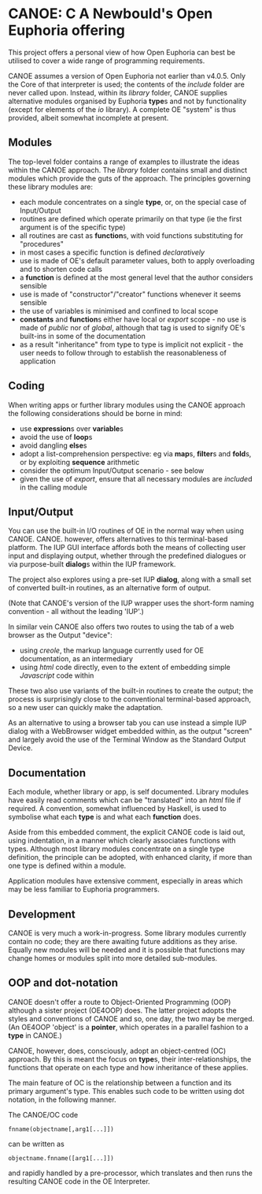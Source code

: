 # CANOE: C A Newbould's Open Euphoria offering

This project offers a personal view of how Open Euphoria can best be utilised to cover a wide range of programming requirements.

CANOE assumes a version of Open Euphoria not earlier than v4.0.5. Only the Core of that interpreter is used; the contents of the *include* folder are never called upon. Instead, within its *library* folder, CANOE supplies alternative modules organised by Euphoria **type**s and not by functionality (except for elements of the *io* library). A complete OE "system" is thus provided, albeit somewhat incomplete at present.

## Modules
The top-level folder contains a range of examples to illustrate the ideas within the CANOE approach. The *library* folder contains small and distinct modules which provide the guts of the approach. The principles governing these library modules are:

* each module concentrates on a single **type**, or, on the special case of Input/Output
* routines are defined which operate primarily on that type (ie the first argument is of the specific type)
* all routines are cast as **function**s, with void functions substituting for "procedures"
* in most cases a specific function is defined *declaratively*
* use is made of OE's default parameter values, both to apply overloading and to shorten code calls
* a **function** is defined at the most general level that the author considers sensible
* use is made of "constructor"/"creator" functions whenever it seems sensible
* the use of variables is minimised and confined to local scope
* **constants** and **function**s either have local or *export* scope - no use is made of *public* nor of *global*, although that tag is used to signify OE's built-ins in some of the documentation
* as a result "inheritance" from type to type is implicit not explicit - the user needs to follow through to establish the reasonableness of application

## Coding

When writing apps or further library modules using the CANOE approach the following considerations should be borne in mind:

* use **expression**s over **variable**s
* avoid the use of **loop**s
* avoid dangling **else**s
* adopt a list-comprehension perspective: eg via **map**s, **filter**s and **fold**s, or by exploiting **sequence** arithmetic
* consider the optimum Input/Output scenario - see below
* given the use of *export*, ensure that all necessary modules are *include*d in the calling module

## Input/Output

You can use the built-in I/O routines of OE in the normal way when using CANOE. CANOE. however, offers alternatives to this terminal-based platform. The IUP GUI interface affords both the means of collecting user input and displaying output, whether through the predefined dialogues or via purpose-built **dialog**s within the IUP framework.

The project also explores using a pre-set IUP **dialog**, along with a small set of converted built-in routines, as an alternative form of output.

(Note that CANOE's version of the IUP wrapper uses the short-form naming convention - all without the leading 'IUP'.)

In similar vein CANOE also offers two routes to using the tab of a web browser as the Output "device":

* using *creole*, the markup language currently used for OE documentation, as an intermediary
* using *html* code directly, even to the extent of embedding simple *Javascript* code within

These two also use variants of the built-in routines to create the output; the process is surprisingly close to the conventional terminal-based approach, so a new user can quickly make the adaptation.

As an alternative to using a browser tab you can use instead a simple IUP dialog with a WebBrowser widget embedded within, as the output "screen" and largely avoid the use of the Terminal Window as the Standard Output Device.

## Documentation

Each module, whether library or app, is self documented. Library modules have easily read comments which can be "translated" into an *html* file if required. A convention, somewhat influenced by Haskell, is used to symbolise what each **type** is and what each **function** does.

Aside from this embedded comment, the explicit CANOE code is laid out, using indentation, in a manner which clearly associates functions with types. Although most library modules concentrate on a single type definition, the principle can be adopted, with enhanced clarity, if more than one type is defined within a module.

Application modules have extensive comment, especially in areas which may be less familiar to Euphoria programmers.

## Development

CANOE is very much a work-in-progress. Some library modules currently contain no code; they are there awaiting future additions as they arise. Equally new modules will be needed and it is possible that functions may change homes or modules split into more detailed sub-modules.

## OOP and dot-notation

CANOE doesn't offer a route to Object-Oriented Programming (OOP) although a sister project (OE4OOP) does. The latter project adopts the styles and conventions of CANOE and so, one day, the two may be merged. (An OE4OOP 'object' is a **pointer**, which operates in a parallel fashion to a **type** in CANOE.)

CANOE, however, does, consciously, adopt an object-centred (OC) approach. By this is meant the focus on **type**s, their inter-relationships, the functions that operate on each type and how inheritance of these applies.

The main feature of OC is the relationship between a function and its primary argument's type. This enables such code to be written using dot notation, in the following manner.

The CANOE/OC code

`fnname(objectname[,arg1[...]])`

can be written as

`objectname.fnname([arg1[...]])`

and rapidly handled by a pre-processor, which translates and then runs the resulting CANOE code in the OE Interpreter.
